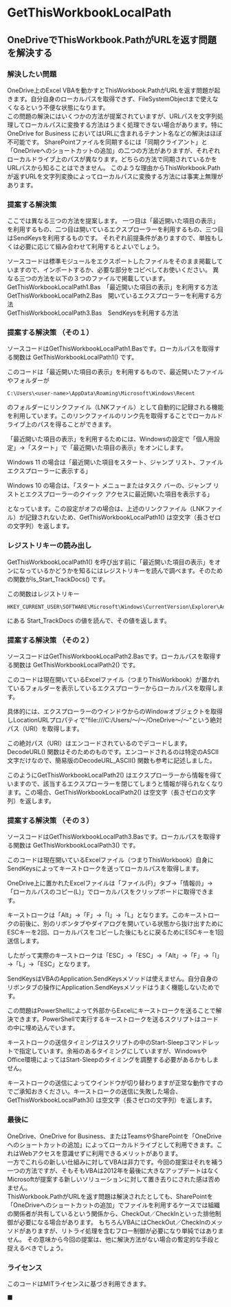 # GetThisWorkbookLocalPath
## OneDriveでThisWorkbook.PathがURLを返す問題を解決する    
  
### 解決したい問題 ### 
  
OneDrive上のExcel VBAを動かすとThisWorkbook.PathがURLを返す問題が起きます。自分自身のローカルパスを取得できず、FileSystemObjectまで使えなくなるという不便な状態になります。    
この問題の解決にはいくつかの方法が提案されていますが、URLパスを文字列処理してローカルパスに変換する方法はうまく処理できない場合があります。特に OneDrive for Business においてはURLに含まれるテナント名などの解決はほぼ不可能です。
SharePointファイルを同期するには「同期クライアント」と「OneDriveへのショートカットの追加」の二つの方法がありますが、それぞれローカルドライブ上のパスが異なります。どちらの方法で同期されているかをURLパスから知ることはできません。
このような理由からThisWorkbook.Pathが返すURLを文字列変換によってローカルパスに変換する方法には事実上無理があります。

### 提案する解決策 ###

ここでは異なる三つの方法を提案します。
一つ目は「最近開いた項目の表示」を利用するもの、二つ目は開いているエクスプローラーを利用するもの、三つ目はSendKeysを利用するものです。
それぞれ前提条件がありますので、単独もしくは必要に応じて組み合わせて利用するとよいでしょう。

ソースコードは標準モジュールをエクスポートしたファイルをそのまま掲載していますので、インポートするか、必要な部分をコピペしてお使いください。
異なる三つの方法を以下の３つのファイルで掲載しています。  
GetThisWorkbookLocalPath1.Bas　「最近開いた項目の表示」を利用する方法  
GetThisWorkbookLocalPath2.Bas　開いているエクスプローラーを利用する方法  
GetThisWorkbookLocalPath3.Bas　SendKeysを利用する方法  

### 提案する解決策 （その１） ###  
  
ソースコードはGetThisWorkbookLocalPath1.Basです。ローカルパスを取得する関数は GetThisWorkbookLocalPath1() です。

このコードは「最近開いた項目の表示」を利用するもので、最近開いたファイルやフォルダーが
  
    C:\Users\<user-name>\AppData\Roaming\Microsoft\Windows\Recent  
  
のフォルダーにリンクファイル（LNKファイル）として自動的に記録される機能を利用しています。このリンクファイルのリンク先を取得することでローカルドライブ上のパスを得ることができます。 
  
「最近開いた項目の表示」を利用するためには、Windowsの設定で「個人用設定」→「スタート」で「最近開いた項目の表示」をオンにします。

Windows 11 の場合は「最近開いた項目をスタート、ジャンプ リスト、ファイル エクスプローラーに表示する」

Windows 10 の場合は、「スタート メニューまたはタスク バーの、ジャンプ リストとエクスプローラーのクイック アクセスに最近開いた項目を表示する」

となっています。この設定がオフの場合は、上述のリンクファイル（LNKファイル）が記録されないため、GetThisWorkbookLocalPath1() は空文字（長さゼロの文字列）を返します。
  
### レジストリキーの読み出し ###  
  
GetThisWorkbookLocalPath1() を呼び出す前に「最近開いた項目の表示」をオンになっているかどうかを知るにはレジストリキーを読んで調べます。そのための関数がIs_Start_TrackDocs() です。  
  
この関数はレジストリキー  

    HKEY_CURRENT_USER\SOFTWARE\Microsoft\Windows\CurrentVersion\Explorer\Advanced\  

にある Start_TrackDocs の値を読んで、その値を返します。

### 提案する解決策 （その２） ###  
  
ソースコードはGetThisWorkbookLocalPath2.Basです。ローカルパスを取得する関数は GetThisWorkbookLocalPath2() です。

このコードは現在開いているExcelファイル（つまりThisWorkbook）が置かれているフォルダーを表示しているエクスプローラーからローカルパスを取得します。

具体的には、エクスプローラーのウインドウからのWindowオブジェクトを取得しLocationURLプロパティで"file:///C:/Users/～/～/OneDrive～/～"という絶対パス（URI）を取得します。

この絶対パス（URI）はエンコードされているのでデコードします。DecodeURL() 関数はそのためのものです。エンコードされるのは特定のASCII文字だけなので、簡易版のDecodeURL_ASCII() 関数も参考に記述しました。

このようにGetThisWorkbookLocalPath2() はエクスプローラーから情報を得ていますので、該当するエクスプローラーを閉じてしまうと情報が得られなくなります。この場合、GetThisWorkbookLocalPath2() は空文字（長さゼロの文字列）を返します。

### 提案する解決策 （その３） ###  
  
ソースコードはGetThisWorkbookLocalPath3.Basです。ローカルパスを取得する関数は GetThisWorkbookLocalPath3() です。

このコードは現在開いているExcelファイル（つまりThisWorkbook）自身にSendKeysによってキーストロークを送ってローカルパスを取得します。

OneDrive上に置かれたExcelファイルは「ファイル(F)」タブ→「情報(I)」→「ローカルパスのコピー(L)」でローカルパスをクリップボードに取得できます。

キーストロークは「Alt」→「F」→「I」→「L」となります。このキーストロークの前後に、別のリボンタブやダイアログを開いている状態から抜け出すためにESCキーを2回、ローカルパスをコピーした後にもとに戻るためにESCキーを1回送信します。

したがって実際のキーストロークは「ESC」→「ESC」→「Alt」→「F」→「I」→「L」→「ESC」となります。

SendKeysはVBAのApplication.SendKeysメソッドは使えません。自分自身のリボンタブの操作にApplication.SendKeysメソッドはうまく機能しないためです。

この問題はPowerShellによって外部からExcelにキーストロークを送ることで解決できます。PowerShellで実行するキーストロークを送るスクリプトはコードの中に埋め込んでいます。

キーストロークの送信タイミングはスクリプトの中のStart-Sleepコマンドレットで指定しています。余裕のあるタイミングにしていますが、WindowsやOffice環境によってはStart-Sleepのタイミングを調整する必要があるかもしません。

キーストロークの送信によってウインドウが切り替わりますが正常な動作ですのでご承知おきください。キーストロークの送信に失敗した場合、GetThisWorkbookLocalPath3() は空文字（長さゼロの文字列）を返します。

### 最後に ###

OneDrive、OneDrive for Business、またはTeamsやSharePointを「OneDriveへのショートカットの追加」によってローカルドライブとして利用できます。これはWebアクセスを意識せずに利用できるメリットがあります。  
一方でこれらの新しい仕組みに対してVBAは非力です。今回の提案はそれを補う一つの方法ですが、そもそもVBAは2012年を最後に大きなアップデートはなくMicrosoftが提案する新しいソリューションに対して置き去りにされた感は否めません。  
ThisWorkbook.PathがURLを返す問題は解決されたとしても、SharePointを「OneDriveへのショートカットの追加」でファイルを利用するケースでは組織の関係者が共有しているという関係から、CheckOut／CheckInといった排他制御が必要になる場合があります。
もちろんVBAにはCheckOut／CheckInのメッソドがありますが、リトライ処理を含むフロー制御が必要になり単純ではありません。
その意味から今回の提案は、他に解決方法がない場合の暫定的な手段と捉えるべきでしょう。

### ライセンス ###

このコードはMITライセンスに基づき利用できます。 

■    
